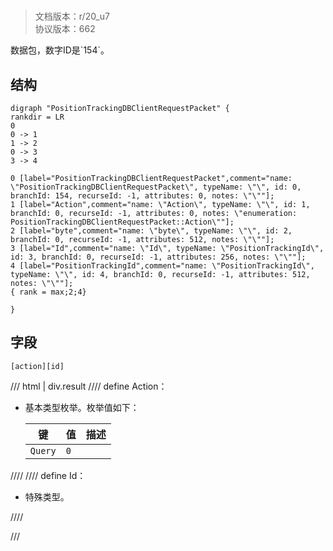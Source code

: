 # <!-- md:samp PositionTrackingDBClientRequestPacket -->

> 文档版本：r/20_u7<br/>协议版本：662

<!-- md:samp PositionTrackingDBClientRequestPacket -->数据包，数字ID是`154`。

## 结构

```viz
digraph "PositionTrackingDBClientRequestPacket" {
rankdir = LR
0
0 -> 1
1 -> 2
0 -> 3
3 -> 4

0 [label="PositionTrackingDBClientRequestPacket",comment="name: \"PositionTrackingDBClientRequestPacket\", typeName: \"\", id: 0, branchId: 154, recurseId: -1, attributes: 0, notes: \"\""];
1 [label="Action",comment="name: \"Action\", typeName: \"\", id: 1, branchId: 0, recurseId: -1, attributes: 0, notes: \"enumeration: PositionTrackingDBClientRequestPacket::Action\""];
2 [label="byte",comment="name: \"byte\", typeName: \"\", id: 2, branchId: 0, recurseId: -1, attributes: 512, notes: \"\""];
3 [label="Id",comment="name: \"Id\", typeName: \"PositionTrackingId\", id: 3, branchId: 0, recurseId: -1, attributes: 256, notes: \"\""];
4 [label="PositionTrackingId",comment="name: \"PositionTrackingId\", typeName: \"\", id: 4, branchId: 0, recurseId: -1, attributes: 512, notes: \"\""];
{ rank = max;2;4}

}

```

## 字段

```title='PositionTrackingDBClientRequestPacket'
[action][id]
```

/// html | div.result
//// define
Action：<!-- md:samp byte -->

- 基本类型枚举。枚举值如下：

  |键|值|描述|
  |---|---|---|
  |`Query`|`0`||



////
//// define
Id：[<!-- md:samp PositionTrackingId -->](../types/positiontrackingid.md)

- 特殊类型。


////

///

